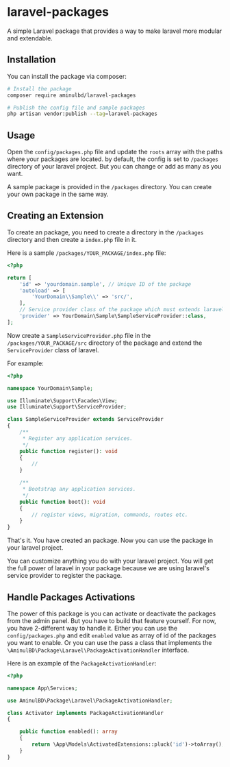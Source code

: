 # laravel-packages

A simple Laravel package that provides a way to make laravel more modular and extendable.

## Installation

You can install the package via composer:

```bash
# Install the package
composer require aminulbd/laravel-packages

# Publish the config file and sample packages
php artisan vendor:publish --tag=laravel-packages
```

## Usage

Open the `config/packages.php` file and update the `roots` array with the paths where your packages are located. by
default, the config is set to `/packages` directory of your laravel project. But you can change or add as many as you
want.

A sample package is provided in the `/packages` directory. You can create your own package in the same way.

## Creating an Extension

To create an package, you need to create a directory in the `/packages` directory and then create a `index.php` file
in it.

Here is a sample `/packages/YOUR_PACKAGE/index.php` file:

```php
<?php

return [
    'id' => 'yourdomain.sample', // Unique ID of the package
    'autoload' => [
        'YourDomain\\Sample\\' => 'src/',
    ],
    // Service provider class of the package which must extends laravel's original service provider.
    'provider' => YourDomain\Sample\SampleServiceProvider::class,
];
```

Now create a `SampleServiceProvider.php` file in the `/packages/YOUR_PACKAGE/src` directory of the package and extend the
`ServiceProvider` class of laravel.

For example:

```php
<?php

namespace YourDomain\Sample;

use Illuminate\Support\Facades\View;
use Illuminate\Support\ServiceProvider;

class SampleServiceProvider extends ServiceProvider
{
    /**
     * Register any application services.
     */
    public function register(): void
    {
        //
    }

    /**
     * Bootstrap any application services.
     */
    public function boot(): void
    {
        // register views, migration, commands, routes etc.
    }
}
```

That's it. You have created an package. Now you can use the package in your laravel project.

You can customize anything you do with your laravel project. You will get the full power of laravel in your package
because we are using laravel's service provider to register the package.

## Handle Packages Activations

The power of this package is you can activate or deactivate the packages from the admin panel. But you have to build
that feature yourself. For now, you have 2-different way to handle it. Either you can use the `config/packages.php` and
edit
`enabled` value as array of id of the packages you want to enable. Or you can use the pass a class that implements the
`\AminulBD\Package\Laravel\PackageActivationHandler` interface.

Here is an example of the `PackageActivationHandler`:

```php
<?php

namespace App\Services;

use AminulBD\Package\Laravel\PackageActivationHandler;

class Activator implements PackageActivationHandler
{

    public function enabled(): array
    {
        return \App\Models\ActivatedExtensions::pluck('id')->toArray();
    }
}
```
